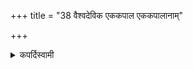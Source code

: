+++
title = "38 वैश्वदेविक एककपाल एककपालानाम्"

+++

<details><summary>कपर्दिस्वामी</summary>


<details>

<details><summary>हरदत्तः</summary>


<details>

<details><summary>Müller</summary>

The Vaiśvadevī Āmikṣā is the norm for the Āmikṣās (a preparation of milk).
</details>

<details><summary>थिते</summary>

वैश्वदेविक एककपाल एककपालानाम् ३८
</details>
